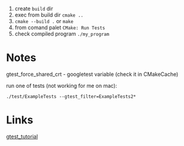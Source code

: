 1. create `build` dir
2. exec from build dir `cmake ..`
3. `cmake --build .` or `make`
4. from comand palet `CMake: Run Tests`
5. check compiled program `./my_program`

# Notes
gtest_force_shared_crt - googletest variable (check it in CMakeCache)

run one of tests (not working for me on mac):

`./test/ExampleTests --gtest_filter=ExampleTests2*`

# Links
[gtest_tutorial](https://youtu.be/Lp1ifh9TuFI)